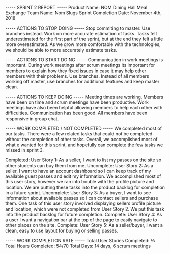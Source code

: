 ﻿----- SPRINT 2 REPORT -----
Product Name: NOM Dining Hall Meal Exchange
Team Name: Nom Slugs
Sprint Completion Date: November 4th, 2018

----- ACTIONS TO STOP DOING -----
Stop commiting to master. Use branches instead.
Work on more accurate estimation of tasks. Tasks felt underestimated for the first part of the sprint, but at the end they felt a little more overestimated. As we grow more comfortable with the technologies, we should be able to more accurately estimate tasks.

----- ACTIONS TO START DOING -----
Communication in work meetings is important. During work meetings after scrum meetings its important for members to explain how they fixed issues in case it may help other members with their problems.
Use branches. Instead of all members working off master, use branches for additional features and keep master clean.

----- ACTIONS TO KEEP DOING -----
Meeting times are working. Members have been on time and scrum meetings have been productive. Work meetings have also been helpful allowing members to help each other with difficulties. 
Communication has been good. All members have been responsive in group chat.

----- WORK COMPLETED / NOT COMPLETED -----
We completed most of our tasks. There were a few related tasks that could not be completed without the completion of other tasks. Overall, we accomplished most of what e wanted for this sprint, and hopefully can complete the few tasks we missed in sprint 3.

Completed: User Story 1: As a seller, I want to list my passes on the site so other students can buy them from me.
Uncomplete: User Story 2: As a seller, I want to have an account dashboard so I can keep track of my available guest passes and edit my information.
We accomplished most of this user story, however we ran into trouble with the profile picture and location. We are putting these tasks into the product backlog for completion in a future sprint.
Uncomplete: User Story 3: As a buyer, I want to see information about available passes so I can contact sellers and purchase them.
One task of this user story involved displaying sellers profile picture and location, which were not completed from User Story 2. We put this task into the product backlog for future completion.
Complete: User Story 4: As a user I want a navigation bar at the top of the page to easily navigate to other places on the site.
Complete: User Story 5: As a seller/buyer, I want a clean, easy to use layout for buying or selling passes.

----- WORK COMPLETION RATE -----
Total User Stories Completed: ⅗
Total Hours Completed: 54/70
Total Days: 14 days, 6 scrum meetings



